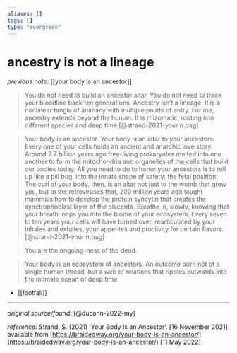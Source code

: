 ```yaml
---
aliases: []
tags: []
type: "evergreen"
---
```


# ancestry is not a lineage

_previous note:_ [[your body is an ancestor]]

> You do not need to build an ancestor altar. You do not need to trace your bloodline back ten generations. Ancestry isn’t a lineage. It is a nonlinear tangle of animacy with multiple points of entry. For me, ancestry extends beyond the human. It is rhizomatic, rooting into different species and deep time.[@strand-2021-your n.pag]

> Your body is an ancestor. Your body is an altar to your ancestors. Every one of your cells holds an ancient and anarchic love story. Around 2.7 billion years ago free-living prokaryotes melted into one another to form the mitochondria and organelles of the cells that build our bodies today. All you need to do to honor your ancestors is to roll up like a pill bug, into the innate shape of safety: the fetal position. The curl of your body, then, is an altar not just to the womb that grew you, but to the retroviruses that, 200 million years ago taught mammals how to develop the protein syncytin that creates the synctrophoblast layer of the placenta. Breathe in, slowly, knowing that your breath loops you into the biome of your ecosystem. Every seven to ten years your cells will have turned over, rearticulated by your inhales and exhales, your appetites and proclivity for certain flavors.[@strand-2021-your n.pag]

> You are the ongoing-ness of the dead.

> Your body is an ecosystem of ancestors. An outcome born not of a single human thread, but a web of relations that ripples outwards into the intimate ocean of deep time.

- [[footfall]]

---

_original source/found:_ [@ducann-2022-my]

_reference:_ Strand, S. (2021) ‘Your Body Is an Ancestor’. [16 November 2021] available from [https://braidedway.org/your-body-is-an-ancestor/](https://braidedway.org/your-body-is-an-ancestor/) [11 May 2022]



